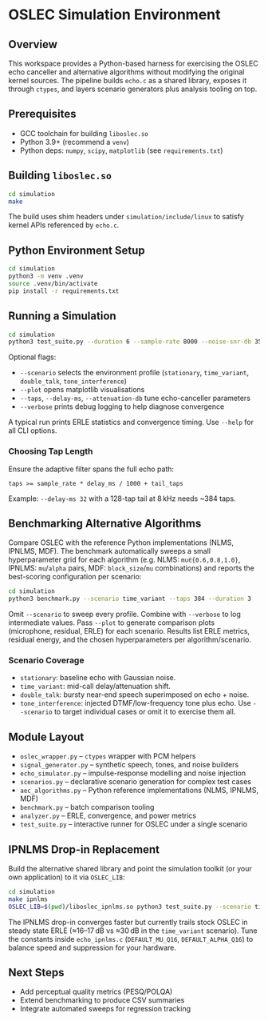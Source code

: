 # OSLEC Simulation Environment

## Overview
This workspace provides a Python-based harness for exercising the OSLEC echo
canceller and alternative algorithms without modifying the original kernel
sources. The pipeline builds `echo.c` as a shared library, exposes it through
`ctypes`, and layers scenario generators plus analysis tooling on top.

## Prerequisites
- GCC toolchain for building `liboslec.so`
- Python 3.9+ (recommend a `venv`)
- Python deps: `numpy`, `scipy`, `matplotlib` (see `requirements.txt`)

## Building `liboslec.so`
```bash
cd simulation
make
```
The build uses shim headers under `simulation/include/linux` to satisfy kernel
APIs referenced by `echo.c`.

## Python Environment Setup
```bash
cd simulation
python3 -m venv .venv
source .venv/bin/activate
pip install -r requirements.txt
```

## Running a Simulation
```bash
cd simulation
python3 test_suite.py --duration 6 --sample-rate 8000 --noise-snr-db 35
```
Optional flags:
- `--scenario` selects the environment profile (`stationary`,
  `time_variant`, `double_talk`, `tone_interference`)
- `--plot` opens matplotlib visualisations
- `--taps`, `--delay-ms`, `--attenuation-db` tune echo-canceller parameters
- `--verbose` prints debug logging to help diagnose convergence

A typical run prints ERLE statistics and convergence timing. Use `--help` for
all CLI options.

### Choosing Tap Length
Ensure the adaptive filter spans the full echo path:
```
taps >= sample_rate * delay_ms / 1000 + tail_taps
```
Example: `--delay-ms 32` with a 128-tap tail at 8 kHz needs ~384 taps.

## Benchmarking Alternative Algorithms
Compare OSLEC with the reference Python implementations (NLMS, IPNLMS, MDF).
The benchmark automatically sweeps a small hyperparameter grid for each
algorithm (e.g. NLMS: `mu∈{0.6,0.8,1.0}`, IPNLMS: `mu`/`alpha` pairs,
MDF: `block_size`/`mu` combinations) and reports the best-scoring
configuration per scenario:
```bash
cd simulation
python3 benchmark.py --scenario time_variant --taps 384 --duration 3
```
Omit `--scenario` to sweep every profile. Combine with `--verbose` to log
intermediate values. Pass `--plot` to generate comparison plots (microphone,
residual, ERLE) for each scenario. Results list ERLE metrics, residual energy,
and the chosen hyperparameters per algorithm/scenario.

### Scenario Coverage
- `stationary`: baseline echo with Gaussian noise.
- `time_variant`: mid-call delay/attenuation shift.
- `double_talk`: bursty near-end speech superimposed on echo + noise.
- `tone_interference`: injected DTMF/low-frequency tone plus echo.
Use `--scenario` to target individual cases or omit it to exercise them all.

## Module Layout
- `oslec_wrapper.py` – `ctypes` wrapper with PCM helpers
- `signal_generator.py` – synthetic speech, tones, and noise builders
- `echo_simulator.py` – impulse-response modelling and noise injection
- `scenarios.py` – declarative scenario generation for complex test cases
- `aec_algorithms.py` – Python reference implementations (NLMS, IPNLMS, MDF)
- `benchmark.py` – batch comparison tooling
- `analyzer.py` – ERLE, convergence, and power metrics
- `test_suite.py` – interactive runner for OSLEC under a single scenario

## IPNLMS Drop-in Replacement
Build the alternative shared library and point the simulation toolkit (or your
own application) to it via `OSLEC_LIB`:
```bash
cd simulation
make ipnlms
OSLEC_LIB=$(pwd)/liboslec_ipnlms.so python3 test_suite.py --scenario time_variant --taps 384
```
The IPNLMS drop-in converges faster but currently trails stock OSLEC in steady
state ERLE (≈16–17 dB vs ≈30 dB in the `time_variant` scenario). Tune the
constants inside `echo_ipnlms.c` (`DEFAULT_MU_Q16`, `DEFAULT_ALPHA_Q16`) to
balance speed and suppression for your hardware.

## Next Steps
- Add perceptual quality metrics (PESQ/POLQA)
- Extend benchmarking to produce CSV summaries
- Integrate automated sweeps for regression tracking
